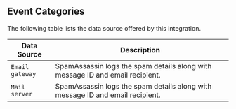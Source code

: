 
## Event Categories


The following table lists the data source offered by this integration.

| Data Source | Description                          |
| ----------- | ------------------------------------ |
| `Email gateway` | SpamAssassin logs the spam details along with message ID and email recipient. |
| `Mail server` | SpamAssassin logs the spam details along with message ID and email recipient. |









